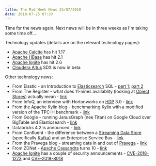```yaml
---
title: The Mid Week News 25/07/2018
date: 2018-07-25 07:30
---
```

Time for the news again.  Next news will be in three weeks as I'm taking some time off...
<!--more-->

Technology updates (details are on the relevant technology pages):

* [Apache Calcite](/technologies/apache-calcite/) has hit 1.17
* [Apache HBase](/technologies/apache-hbase/) has hit 2.1
* [Apache Ignite](/technologies/apache-ignite/) has hit 2.6
* [Cloudera Altus](/technologies/cloudera-altus/) SDX is now in beta

Other technology news:

* From Elastic - an Introduction to [Elasticsearch](/technologies/elasticsearch/) SQL - [part 1](https://www.elastic.co/blog/an-introduction-to-elasticsearch-sql-with-practical-examples-part-1); [part 2](https://www.elastic.co/blog/an-introduction-to-elasticsearch-sql-with-practical-examples-part-2)
* From The Register - what does 11-nines availablity (looking at [Object Stores](/tech-categories/object-stores/)) actually mean - [link](https://www.theregister.co.uk/2018/07/19/data_durability_statements/)
* From InfoQ, an interview with Hortonworks on [HDP](/technologies/hortonworks-data-platform/) 3.0 - [link](https://www.infoq.com/news/2018/07/hdp-30-ga)
* From the Apache Kylin blog - benchmarking [Kylin](/technologies/apache-kylin/) with a modified version of the TPC-H benchmark - [link](http://kylin.apache.org/blog/2018/07/16/Star-Schema-Benchmark-on-Apache-Kylin/)
* From Google - running JanusGraph (nee Titan) on Google Cloud over BigTable and Elasticsearch - [link](https://cloud.google.com/blog/big-data/2018/07/developing-a-janusgraph-backed-service-on-google-cloud-platform)
* Databricks 4.2 is announced - [link](https://databricks.com/blog/2018/07/18/announcing-databricks-runtime-4-2.html)
* From Confluent - the difference between a [Streaming Data Store](/tech-categories/streaming-data-stores/) (specifically [Kafka](/technologies/apache-kafka/)) and an Enterprise Service Bus - [link](https://www.confluent.io/blog/apache-kafka-vs-enterprise-service-bus-esb-friends-enemies-or-frenemies/)
* From the Pravega blog - streaming data in and out of [Pravega](/technologies/pravega/) - [link](http://blog.pravega.io/2018/02/12/streams-in-and-out-of-pravega/)
* From ZDNet - [Apache Cassandra](/technologies/apache-cassandra/) turns 10 - [link](https://www.zdnet.com/article/apache-cassandra-turns-10/)
* [Apache Ignite](/technologies/apache-ignite/) has a couple of security announcements - [CVE-2018-1273](http://www.cve.mitre.org/cgi-bin/cvename.cgi?name=CVE-2018-1273) and [CVE-2018-8018](http://www.cve.mitre.org/cgi-bin/cvename.cgi?name=CVE-2018-8018)